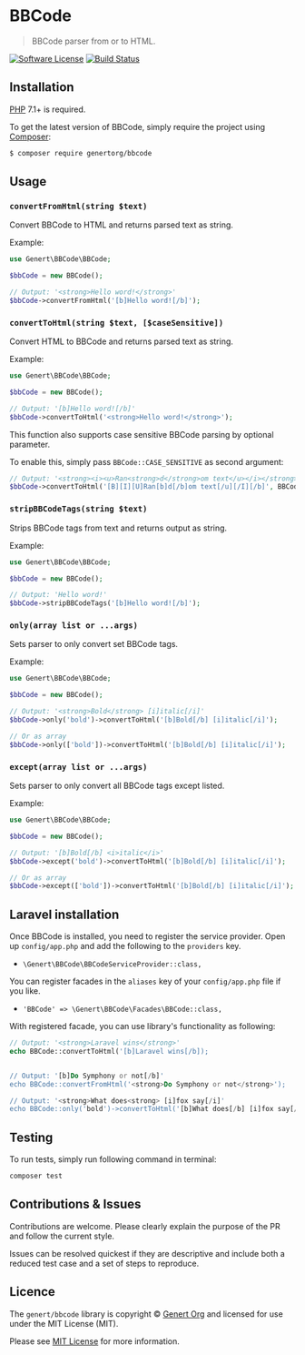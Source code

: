BBCode
================

> BBCode parser from or to HTML.

[![Software License](https://img.shields.io/badge/license-MIT-brightgreen.svg?style=flat-square)](LICENSE.md)
[![Build Status](https://travis-ci.org/Genert/BBCode.svg?branch=master)](https://travis-ci.org/Genert/BBCode)

## Installation

[PHP](https://php.net) 7.1+ is required. 

To get the latest version of BBCode, simply require the project using [Composer](https://getcomposer.org):

```bash
$ composer require genertorg/bbcode
```

## Usage

### `convertFromHtml(string $text)`
Convert BBCode to HTML and returns parsed text as string.

Example:
```php
use Genert\BBCode\BBCode;

$bbCode = new BBCode();

// Output: '<strong>Hello word!</strong>'
$bbCode->convertFromHtml('[b]Hello word![/b]');
```

### `convertToHtml(string $text, [$caseSensitive])`
Convert HTML to BBCode and returns parsed text as string.

Example:
```php
use Genert\BBCode\BBCode;

$bbCode = new BBCode();

// Output: '[b]Hello word![/b]'
$bbCode->convertToHtml('<strong>Hello word!</strong>');
```

This function also supports case sensitive BBCode parsing by optional parameter.

To enable this, simply pass `BBCode::CASE_SENSITIVE` as second argument:
```php
// Output: '<strong><i><u>Ran<strong>d</strong>om text</u></i></strong>'
$bbCode->convertToHtml('[B][I][U]Ran[b]d[/b]om text[/u][/I][/b]', BBCode::CASE_SENSITIVE);
```

### `stripBBCodeTags(string $text)`
Strips BBCode tags from text and returns output as string.

Example:
```php
use Genert\BBCode\BBCode;

$bbCode = new BBCode();

// Output: 'Hello word!'
$bbCode->stripBBCodeTags('[b]Hello word![/b]');
```

### `only(array list or ...args)`
Sets parser to only convert set BBCode tags.

Example:
```php
use Genert\BBCode\BBCode;

$bbCode = new BBCode();

// Output: '<strong>Bold</strong> [i]italic[/i]'
$bbCode->only('bold')->convertToHtml('[b]Bold[/b] [i]italic[/i]');

// Or as array
$bbCode->only(['bold'])->convertToHtml('[b]Bold[/b] [i]italic[/i]');
```

### `except(array list or ...args)`
Sets parser to only convert all BBCode tags except listed.

Example:
```php
use Genert\BBCode\BBCode;

$bbCode = new BBCode();

// Output: '[b]Bold[/b] <i>italic</i>'
$bbCode->except('bold')->convertToHtml('[b]Bold[/b] [i]italic[/i]');

// Or as array
$bbCode->except(['bold'])->convertToHtml('[b]Bold[/b] [i]italic[/i]');
```

## Laravel installation

Once BBCode is installed, you need to register the service provider. Open up `config/app.php` and add the following to the `providers` key.

* `\Genert\BBCode\BBCodeServiceProvider::class,`

You can register facades in the `aliases` key of your `config/app.php` file if you like.

* `'BBCode' => \Genert\BBCode\Facades\BBCode::class,`

With registered facade, you can use library's functionality as following:
```php
// Output: '<strong>Laravel wins</strong>'
echo BBCode::convertToHtml('[b]Laravel wins[/b]);


// Output: '[b]Do Symphony or not[/b]'
echo BBCode::convertFromHtml('<strong>Do Symphony or not</strong>');

// Output: '<strong>What does<strong> [i]fox say[/i]'
echo BBCode::only('bold')->convertToHtml('[b]What does[/b] [i]fox say[/i]');
```

## Testing
To run tests, simply run following command in terminal:
```bash
composer test
```

## Contributions & Issues
Contributions are welcome. Please clearly explain the purpose of the PR and follow the current style.

Issues can be resolved quickest if they are descriptive and include both a reduced test case and a set of steps to reproduce.

## Licence
The `genert/bbcode` library is copyright © [Genert Org](http://genert.org) and licensed for use under the MIT License (MIT).

Please see [MIT License](LICENSE) for more information.
